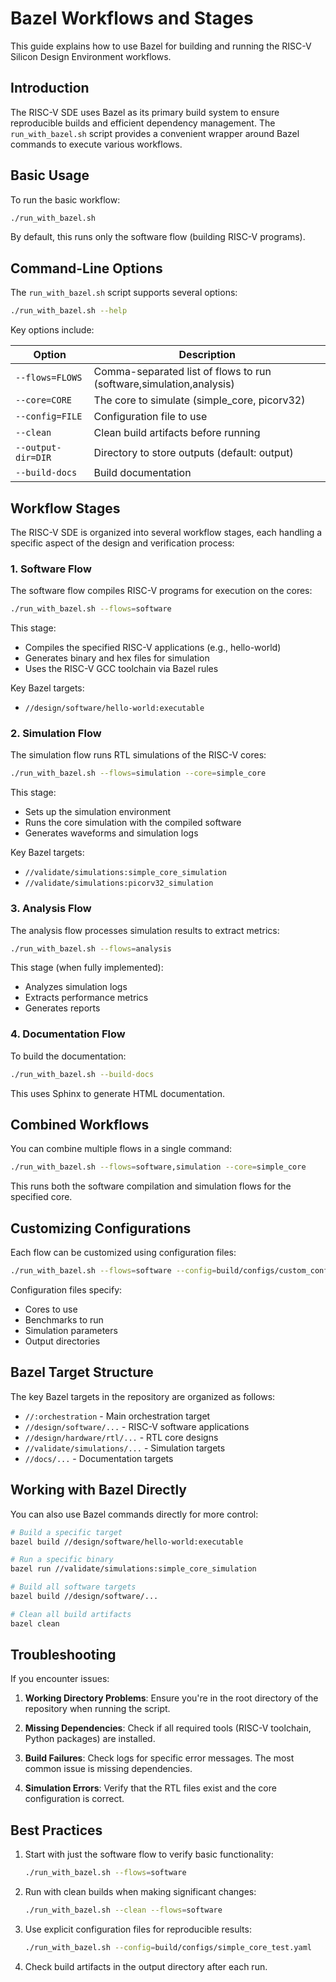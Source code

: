 # Bazel Workflows and Stages

This guide explains how to use Bazel for building and running the RISC-V Silicon Design Environment workflows.

## Introduction

The RISC-V SDE uses Bazel as its primary build system to ensure reproducible builds and efficient dependency management. The `run_with_bazel.sh` script provides a convenient wrapper around Bazel commands to execute various workflows.

## Basic Usage

To run the basic workflow:

```bash
./run_with_bazel.sh
```

By default, this runs only the software flow (building RISC-V programs).

## Command-Line Options

The `run_with_bazel.sh` script supports several options:

```bash
./run_with_bazel.sh --help
```

Key options include:

| Option | Description |
|--------|-------------|
| `--flows=FLOWS` | Comma-separated list of flows to run (software,simulation,analysis) |
| `--core=CORE` | The core to simulate (simple_core, picorv32) |
| `--config=FILE` | Configuration file to use |
| `--clean` | Clean build artifacts before running |
| `--output-dir=DIR` | Directory to store outputs (default: output) |
| `--build-docs` | Build documentation |

## Workflow Stages

The RISC-V SDE is organized into several workflow stages, each handling a specific aspect of the design and verification process:

### 1. Software Flow

The software flow compiles RISC-V programs for execution on the cores:

```bash
./run_with_bazel.sh --flows=software
```

This stage:
- Compiles the specified RISC-V applications (e.g., hello-world)
- Generates binary and hex files for simulation
- Uses the RISC-V GCC toolchain via Bazel rules

Key Bazel targets:
- `//design/software/hello-world:executable`

### 2. Simulation Flow

The simulation flow runs RTL simulations of the RISC-V cores:

```bash
./run_with_bazel.sh --flows=simulation --core=simple_core
```

This stage:
- Sets up the simulation environment
- Runs the core simulation with the compiled software
- Generates waveforms and simulation logs

Key Bazel targets:
- `//validate/simulations:simple_core_simulation`
- `//validate/simulations:picorv32_simulation`

### 3. Analysis Flow

The analysis flow processes simulation results to extract metrics:

```bash
./run_with_bazel.sh --flows=analysis
```

This stage (when fully implemented):
- Analyzes simulation logs
- Extracts performance metrics
- Generates reports

### 4. Documentation Flow

To build the documentation:

```bash
./run_with_bazel.sh --build-docs
```

This uses Sphinx to generate HTML documentation.

## Combined Workflows

You can combine multiple flows in a single command:

```bash
./run_with_bazel.sh --flows=software,simulation --core=simple_core
```

This runs both the software compilation and simulation flows for the specified core.

## Customizing Configurations

Each flow can be customized using configuration files:

```bash
./run_with_bazel.sh --flows=software --config=build/configs/custom_config.yaml
```

Configuration files specify:
- Cores to use
- Benchmarks to run
- Simulation parameters
- Output directories

## Bazel Target Structure

The key Bazel targets in the repository are organized as follows:

- `//:orchestration` - Main orchestration target
- `//design/software/...` - RISC-V software applications
- `//design/hardware/rtl/...` - RTL core designs
- `//validate/simulations/...` - Simulation targets
- `//docs/...` - Documentation targets

## Working with Bazel Directly

You can also use Bazel commands directly for more control:

```bash
# Build a specific target
bazel build //design/software/hello-world:executable

# Run a specific binary
bazel run //validate/simulations:simple_core_simulation

# Build all software targets
bazel build //design/software/...

# Clean all build artifacts
bazel clean
```

## Troubleshooting

If you encounter issues:

1. **Working Directory Problems**: Ensure you're in the root directory of the repository when running the script.

2. **Missing Dependencies**: Check if all required tools (RISC-V toolchain, Python packages) are installed.

3. **Build Failures**: Check logs for specific error messages. The most common issue is missing dependencies.

4. **Simulation Errors**: Verify that the RTL files exist and the core configuration is correct.

## Best Practices

1. Start with just the software flow to verify basic functionality:
   ```bash
   ./run_with_bazel.sh --flows=software
   ```

2. Run with clean builds when making significant changes:
   ```bash
   ./run_with_bazel.sh --clean --flows=software
   ```

3. Use explicit configuration files for reproducible results:
   ```bash
   ./run_with_bazel.sh --config=build/configs/simple_core_test.yaml
   ```

4. Check build artifacts in the output directory after each run.
